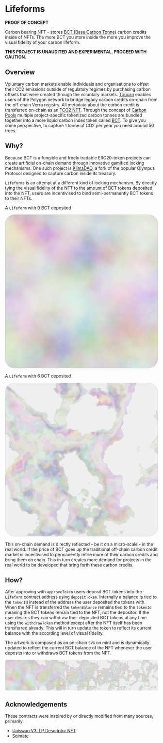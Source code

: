 # Lifeforms

**PROOF OF CONCEPT**

Carbon bearing NFT - stores [BCT (Base Carbon Tonne)](https://toucan.earth/) carbon credits inside of NFTs. The more BCT you store inside the more you improve the visual fidelity of your carbon lifeform.

**THIS PROJECT IS UNAUDITED AND EXPERIMENTAL. PROCEED WITH CAUTION.**

## Overview

Voluntary carbon markets enable individuals and organisations to offset their CO2 emissions outside of regulatory regimes by purchasing carbon offsets that were created through the voluntary markets. [Toucan](https://toucan.earth/) enables users of the Polygon network to bridge legacy carbon credits on-chain from the off-chain Verra registry. All metadata about the carbon credit is transferred on-chain as an [TCO2 NFT](https://docs.toucan.earth/protocol/bridge/tco2-toucan-carbon-tokens). Through the concept of [Carbon Pools](https://docs.toucan.earth/protocol/pool/pools) multiple project-specific tokenized carbon tonnes are bundled together into a more liquid carbon index token called [BCT](https://www.coingecko.com/en/coins/toucan-protocol-base-carbon-tonne). To give you some perspective, to capture 1 tonne of CO2 per year you need around 50 trees.

## Why?

Because BCT is a fungible and freely tradable ERC20-token projects can create artificial on-chain demand through innovative gamified locking mechanisms. One such project is [KlimaDAO](https://www.klimadao.finance/), a fork of the popular Olympus Protocol designed to capture carbon inside its treasury.

`Lifeforms` is an attempt at a different kind of locking mechanism. By directly tying the visual fidelity of the NFT to the amount of BCT tokens deposited into the NFT, users are incentivised to bind semi-permanently BCT tokens to their NFTs.

A `Lifeform` with 0 BCT deposited

![Lifeform 0 BCT](./assets/99-0.svg)

A `Lifeform` with 6 BCT deposited

![Lifeform 6 BCT](./assets/99-1500.svg)

This on-chain demand is directly reflected - be it on a micro-scale - in the real world. If the price of BCT goes up the traditional off-chain carbon credit market is incentivised to permanently retire more of their carbon credits and bring them on chain. This in turn creates more demand for projects in the real world to be developed that bring forth these carbon credits.

## How?

After approving with `approveToken` users deposit BCT tokens into the `Lifeform` contract address using `depositToken`. Internally a balance is tied to the `tokenId` instead of the address the user deposited the tokens with. When the NFT is transferred the `tokenBalance` remains tied to the `tokenId` meaning the BCT tokens remain tied to the NFT, not the depositor. If the user desires they can withdraw their deposited BCT tokens at any time using the `withdrawToken` method except after the NFT itself has been transferred already. This will in turn update the token to reflect its current balance with the according level of visual fidelity.

The artwork is composed as an on-chain `SVG` on mint and is dynamically updated to reflect the current BCT balance of the NFT whenever the user deposits into or withdraws BCT tokens from the NFT.

![Lifeform progression](./assets/1.png)

## Acknowledgements

These contracts were inspired by or directly modified from many sources, primarily:

- [Uniswap V3: LP Descriptor NFT](https://etherscan.io/address/0x91ae842a5ffd8d12023116943e72a606179294f3#code)
- [Solmate](https://github.com/Rari-Capital/solmate)
